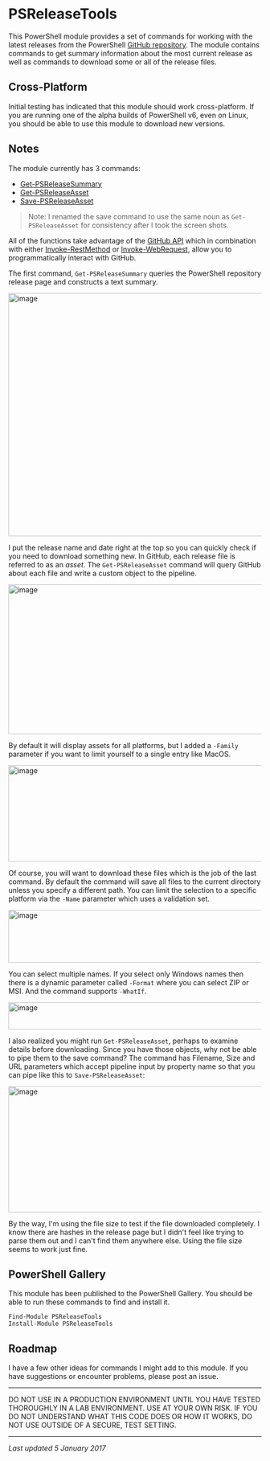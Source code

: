 # PSReleaseTools #

This PowerShell module provides a set of commands for working with the latest releases from the PowerShell [GitHub repository](https://github.com/PowerShell/PowerShell). The module contains commands to get summary information about the most current release as well as commands to download some or all of the release files.

## Cross-Platform
Initial testing has indicated that this module should work cross-platform. If you are running one of the alpha builds of PowerShell v6, even on Linux, you should be able to use this module to download new versions.

## Notes
The module currently has 3 commands:

- [Get-PSReleaseSummary](https://github.com/jdhitsolutions/PSReleaseTools/blob/master/Docs/Get-PSReleaseSummary.md)
- [Get-PSReleaseAsset](https://github.com/jdhitsolutions/PSReleaseTools/blob/master/Docs/Get-PSReleaseAsset.md)
- [Save-PSReleaseAsset](https://github.com/jdhitsolutions/PSReleaseTools/blob/master/Docs/Save-PSReleaseAsset.md)

> Note: I renamed the save command to use the same noun as `Get-PSReleaseAsset` for consistency after I took the screen shots.

All of the functions take advantage of the [GitHub API](https://developer.github.com/v3/ "learn more about the API") which in combination with either <a title="Read online help for this command" href="http://go.microsoft.com/fwlink/?LinkID=217034" target="_blank">Invoke-RestMethod</a> or <a title="Read online help for this command" href="http://go.microsoft.com/fwlink/?LinkID=217035" target="_blank">Invoke-WebRequest</a>, allow you to programmatically interact with GitHub.

The first command, `Get-PSReleaseSummary` queries the PowerShell repository release page and constructs a text summary.

<a href="http://jdhitsolutions.com/blog/wp-content/uploads/2017/01/image.png"><img style="background-image: none; padding-top: 0px; padding-left: 0px; margin: 0px; display: inline; padding-right: 0px; border: 0px;" title="image" src="http://jdhitsolutions.com/blog/wp-content/uploads/2017/01/image_thumb.png" alt="image" width="547" height="484" border="0" /></a>

I put the release name and date right at the top so you can quickly check if you need to download something new. In GitHub, each release file is referred to as an <em>asset</em>. The `Get-PSReleaseAsset` command will query GitHub about each file and write a custom object to the pipeline.

<a href="http://jdhitsolutions.com/blog/wp-content/uploads/2017/01/image-1.png"><img style="background-image: none; padding-top: 0px; padding-left: 0px; margin: 0px; display: inline; padding-right: 0px; border: 0px;" title="image" src="http://jdhitsolutions.com/blog/wp-content/uploads/2017/01/image_thumb-1.png" alt="image" width="644" height="298" border="0" /></a>

By default it will display assets for all platforms, but I added a `-Family` parameter if you want to limit yourself to a single entry like MacOS.

<a href="http://jdhitsolutions.com/blog/wp-content/uploads/2017/01/image-2.png"><img style="background-image: none; padding-top: 0px; padding-left: 0px; margin: 0px; display: inline; padding-right: 0px; border: 0px;" title="image" src="http://jdhitsolutions.com/blog/wp-content/uploads/2017/01/image_thumb-2.png" alt="image" width="644" height="192" border="0" /></a>

Of course, you will want to download these files which is the job of the last command. By default the command will save all files to the current directory unless you specify a different path. You can limit the selection to a specific platform via the `-Name` parameter which uses a validation set.

<a href="http://jdhitsolutions.com/blog/wp-content/uploads/2017/01/image-3.png"><img style="background-image: none; padding-top: 0px; padding-left: 0px; margin: 0px; display: inline; padding-right: 0px; border: 0px;" title="image" src="http://jdhitsolutions.com/blog/wp-content/uploads/2017/01/image_thumb-3.png" alt="image" width="644" height="105" border="0" /></a>

You can select multiple names. If you select only Windows names then there is a dynamic parameter called `-Format` where you can select ZIP or MSI. And the command supports `-WhatIf`.

<a href="http://jdhitsolutions.com/blog/wp-content/uploads/2017/01/image-4.png"><img style="background-image: none; padding-top: 0px; padding-left: 0px; margin: 0px; display: inline; padding-right: 0px; border: 0px;" title="image" src="http://jdhitsolutions.com/blog/wp-content/uploads/2017/01/image_thumb-4.png" alt="image" width="644" height="54" border="0" /></a>

I also realized you might run `Get-PSReleaseAsset`, perhaps to examine details before downloading. Since you have those objects, why not be able to pipe them to the save command? The command has Filename, Size and URL parameters which accept pipeline input by property name so that you can pipe like this to `Save-PSReleaseAsset`:

<a href="http://jdhitsolutions.com/blog/wp-content/uploads/2017/01/image-5.png"><img style="background-image: none; padding-top: 0px; padding-left: 0px; margin: 0px; display: inline; padding-right: 0px; border: 0px;" title="image" src="http://jdhitsolutions.com/blog/wp-content/uploads/2017/01/image_thumb-5.png" alt="image" width="644" height="251" border="0" /></a>

By the way, I'm using the file size to test if the file downloaded completely. I know there are hashes in the release page but I didn't feel like trying to parse them out and I can't find them anywhere else. Using the file size seems to work just fine.

## PowerShell Gallery
This module has been published to the PowerShell Gallery. You should be able to run these commands to find and install it.

    Find-Module PSReleaseTools
    Install-Module PSReleaseTools
    
## Roadmap
I have a few other ideas for commands I might add to this module. If you have suggestions or encounter problems, please post an issue.

****************************************************************
DO NOT USE IN A PRODUCTION ENVIRONMENT UNTIL YOU HAVE TESTED 
THOROUGHLY IN A LAB ENVIRONMENT. USE AT YOUR OWN RISK. IF YOU DO 
NOT UNDERSTAND WHAT THIS CODE DOES OR HOW IT WORKS, DO NOT USE
OUTSIDE OF A SECURE, TEST SETTING.      
****************************************************************

*Last updated 5 January 2017*
